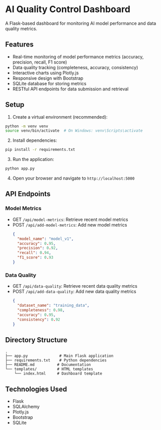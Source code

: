 # AI Quality Control Dashboard

A Flask-based dashboard for monitoring AI model performance and data quality metrics.

## Features

- Real-time monitoring of model performance metrics (accuracy, precision, recall, F1 score)
- Data quality tracking (completeness, accuracy, consistency)
- Interactive charts using Plotly.js
- Responsive design with Bootstrap
- SQLite database for storing metrics
- RESTful API endpoints for data submission and retrieval

## Setup

1. Create a virtual environment (recommended):
```bash
python -m venv venv
source venv/bin/activate  # On Windows: venv\Scripts\activate
```

2. Install dependencies:
```bash
pip install -r requirements.txt
```

3. Run the application:
```bash
python app.py
```

4. Open your browser and navigate to `http://localhost:5000`

## API Endpoints

### Model Metrics

- GET `/api/model-metrics`: Retrieve recent model metrics
- POST `/api/add-model-metrics`: Add new model metrics
  ```json
  {
    "model_name": "model_v1",
    "accuracy": 0.95,
    "precision": 0.92,
    "recall": 0.94,
    "f1_score": 0.93
  }
  ```

### Data Quality

- GET `/api/data-quality`: Retrieve recent data quality metrics
- POST `/api/add-data-quality`: Add new data quality metrics
  ```json
  {
    "dataset_name": "training_data",
    "completeness": 0.98,
    "accuracy": 0.95,
    "consistency": 0.92
  }
  ```

## Directory Structure

```
.
├── app.py              # Main Flask application
├── requirements.txt    # Python dependencies
├── README.md          # Documentation
└── templates/         # HTML templates
    └── index.html     # Dashboard template
```

## Technologies Used

- Flask
- SQLAlchemy
- Plotly.js
- Bootstrap
- SQLite 